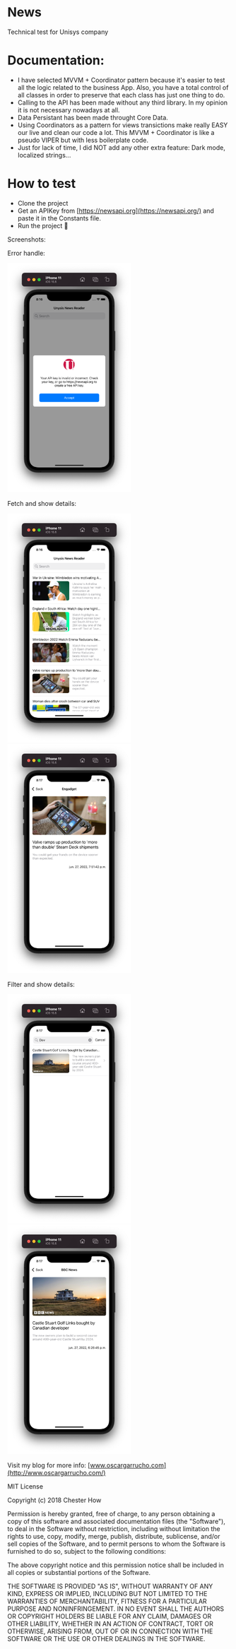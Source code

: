 # News
Technical test for Unisys company

# Documentation:
- I have selected MVVM + Coordinator pattern because it's easier to test all the logic related to the business App. Also, you have a total control of all classes in order to preserve that each class has just one thing to do.
- Calling to the API has been made without any third library. In my opinion it is not necessary nowadays at all.
- Data Persistant has been made throught Core Data.
- Using Coordinators as a pattern for views transictions make really EASY our live and clean our code a lot. This MVVM + Coordinator is like a pseudo VIPER but with less boilerplate code.
- Just for lack of time, I did NOT add any other extra feature: Dark mode,  localized strings...

# How to test
- Clone the project
- Get an APIKey from [https://newsapi.org](https://newsapi.org/) and paste it in the Constants file.
- Run the project 🥳


Screenshots:

Error handle:

![alt tag1](images/image1.png)


Fetch and show details:

![alt tag2](images/image2.png)
![alt tag3](images/image3.png)


Filter and show details:

![alt tag4](images/image4.png)
![alt tag5](images/image5.png)


Visit my blog for more info: [www.oscargarrucho.com](http://www.oscargarrucho.com/)

MIT License

Copyright (c) 2018 Chester How

Permission is hereby granted, free of charge, to any person obtaining a copy of this software and associated documentation files (the "Software"), to deal in the Software without restriction, including without limitation the rights to use, copy, modify, merge, publish, distribute, sublicense, and/or sell copies of the Software, and to permit persons to whom the Software is furnished to do so, subject to the following conditions:

The above copyright notice and this permission notice shall be included in all copies or substantial portions of the Software.

THE SOFTWARE IS PROVIDED "AS IS", WITHOUT WARRANTY OF ANY KIND, EXPRESS OR IMPLIED, INCLUDING BUT NOT LIMITED TO THE WARRANTIES OF MERCHANTABILITY, FITNESS FOR A PARTICULAR PURPOSE AND NONINFRINGEMENT. IN NO EVENT SHALL THE AUTHORS OR COPYRIGHT HOLDERS BE LIABLE FOR ANY CLAIM, DAMAGES OR OTHER LIABILITY, WHETHER IN AN ACTION OF CONTRACT, TORT OR OTHERWISE, ARISING FROM, OUT OF OR IN CONNECTION WITH THE SOFTWARE OR THE USE OR OTHER DEALINGS IN THE SOFTWARE.
